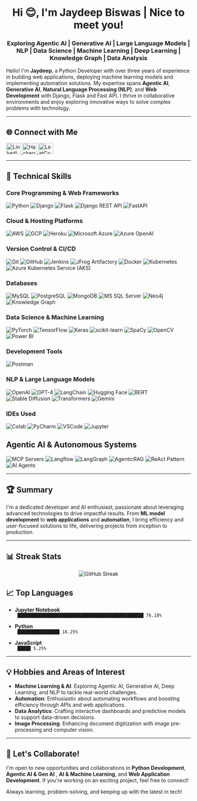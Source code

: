 <h1 align="center">Hi 😊, I'm Jaydeep Biswas | Nice to meet you!</h1>
<h3 align="center">Exploring Agentic AI | Generative AI | Large Language Models | NLP | Data Science | Machine Learning | Deep Learning | Knowledge Graph | Data Analysis</h3>

Hello! I'm **Jaydeep**, a Python Developer with over three years of experience in building web applications, deploying machine learning models and implementing automation solutions. My expertise spans **Agentic AI**, **Generative AI**, **Natural Language Processing (NLP)**, and **Web Development** with Django, Flask and Fast API. I thrive in collaborative environments and enjoy exploring innovative ways to solve complex problems with technology.

---

## 🌐 Connect with Me

<p align="left">
  <a href="https://www.linkedin.com/in/jaydeep-biswas-9664b0107/" target="_blank">
    <img src="https://raw.githubusercontent.com/rahuldkjain/github-profile-readme-generator/master/src/images/icons/Social/linked-in-alt.svg" alt="LinkedIn" height="30" width="40" />
  </a>
  <a href="https://www.hackerrank.com/profile/jaydeep_biswas21" target="_blank">
    <img src="https://raw.githubusercontent.com/rahuldkjain/github-profile-readme-generator/master/src/images/icons/Social/hackerrank.svg" alt="Hackerrank" height="30" width="40" />
  </a>
  <a href="https://leetcode.com/jaydeepbiswas/" target="_blank">
    <img src="https://raw.githubusercontent.com/rahuldkjain/github-profile-readme-generator/master/src/images/icons/Social/leet-code.svg" alt="LeetCode" height="30" width="40" />
  </a>
</p>

---

## 🔧 Technical Skills

### Core Programming & Web Frameworks
<p align="left">
  <img src="https://img.shields.io/badge/Python-3776AB?style=for-the-badge&logo=python&logoColor=white" alt="Python"/>
  <img src="https://img.shields.io/badge/Django-092E20?style=for-the-badge&logo=django&logoColor=white" alt="Django"/>
  <img src="https://img.shields.io/badge/Flask-000000?style=for-the-badge&logo=flask&logoColor=white" alt="Flask"/>
  <img src="https://img.shields.io/badge/django%20rest-ff1709?style=for-the-badge&logo=django&logoColor=white" alt="Django REST API"/>
  <img src="https://img.shields.io/badge/FastAPI-005571?style=for-the-badge&logo=fastapi&logoColor=white" alt="FastAPI"/>
</p>

### Cloud & Hosting Platforms
<p align="left">
  <img src="https://img.shields.io/badge/Amazon_AWS-FF9900?style=for-the-badge&logo=amazonaws&logoColor=white" alt="AWS"/>
  <img src="https://img.shields.io/badge/Google%20Cloud-4285F4?style=for-the-badge&logo=google-cloud&logoColor=white" alt="GCP"/>
  <img src="https://img.shields.io/badge/Heroku-430098?style=for-the-badge&logo=heroku&logoColor=white" alt="Heroku"/>
  <img src="https://img.shields.io/badge/Microsoft%20Azure-0078D4?style=for-the-badge&logo=microsoft-azure&logoColor=white" alt="Microsoft Azure"/>
  <img src="https://img.shields.io/badge/Azure%20OpenAI-0078D4?style=for-the-badge&logo=openai&logoColor=white" alt="Azure OpenAI"/>
</p>

### Version Control & CI/CD
<p align="left">
  <img src="https://img.shields.io/badge/Git-F05032?style=for-the-badge&logo=git&logoColor=white" alt="Git"/>
  <img src="https://img.shields.io/badge/GitHub-181717?style=for-the-badge&logo=github&logoColor=white" alt="GitHub"/>
  <img src="https://img.shields.io/badge/Jenkins-D24939?style=for-the-badge&logo=jenkins&logoColor=white" alt="Jenkins"/>
  <img src="https://img.shields.io/badge/JFrog%20Artifactory-41BF47?style=for-the-badge&logo=jfrog&logoColor=white" alt="JFrog Artifactory"/>
  <img src="https://img.shields.io/badge/Docker-2496ED?style=for-the-badge&logo=docker&logoColor=white" alt="Docker"/>
  <img src="https://img.shields.io/badge/Kubernetes-326CE5?style=for-the-badge&logo=kubernetes&logoColor=white" alt="Kubernetes"/>
  <img src="https://img.shields.io/badge/AKS-0078D4?style=for-the-badge&logo=microsoft-azure&logoColor=white" alt="Azure Kubernetes Service (AKS)"/>
</p>

### Databases
<p align="left">
  <img src="https://img.shields.io/badge/MySQL-005C84?style=for-the-badge&logo=mysql&logoColor=white" alt="MySQL"/>
  <img src="https://img.shields.io/badge/PostgreSQL-336791?style=for-the-badge&logo=postgresql&logoColor=white" alt="PostgreSQL"/>
  <img src="https://img.shields.io/badge/MongoDB-47A248?style=for-the-badge&logo=mongodb&logoColor=white" alt="MongoDB"/>
  <img src="https://img.shields.io/badge/MS_SQL_Server-CC2927?style=for-the-badge&logo=microsoft-sql-server&logoColor=white" alt="MS SQL Server"/>
  <img src="https://img.shields.io/badge/Neo4j-008CC1?style=for-the-badge&logo=neo4j&logoColor=white" alt="Neo4j"/>
  <img src="https://img.shields.io/badge/Knowledge%20Graph-6A5ACD?style=for-the-badge&logo=semanticweb&logoColor=white" alt="Knowledge Graph"/>
</p>

### Data Science & Machine Learning
<p align="left">
  <img src="https://img.shields.io/badge/PyTorch-EE4C2C?style=for-the-badge&logo=pytorch&logoColor=white" alt="PyTorch"/>
  <img src="https://img.shields.io/badge/TensorFlow-FF6F00?style=for-the-badge&logo=tensorflow&logoColor=white" alt="TensorFlow"/>
  <img src="https://img.shields.io/badge/Keras-FF0000?style=for-the-badge&logo=keras&logoColor=white" alt="Keras"/>
  <img src="https://img.shields.io/badge/scikit--learn-F7931E?style=for-the-badge&logo=scikit-learn&logoColor=white" alt="scikit-learn"/>
  <img src="https://img.shields.io/badge/SpaCy-09A3D5?style=for-the-badge&logo=spacy&logoColor=white" alt="SpaCy"/>
  <img src="https://img.shields.io/badge/OpenCV-5C3EE8?style=for-the-badge&logo=opencv&logoColor=white" alt="OpenCV"/>
  <img src="https://img.shields.io/badge/Power%20BI-F2C811?style=for-the-badge&logo=power-bi&logoColor=white" alt="Power BI"/>
</p>

### Development Tools
<p align="left">
  <img src="https://img.shields.io/badge/Postman-FF6C37?style=for-the-badge&logo=postman&logoColor=white" alt="Postman"/>
</p>

### NLP & Large Language Models
<p align="left">
  <img src="https://img.shields.io/badge/OpenAI-412991?style=for-the-badge&logo=openai&logoColor=white" alt="OpenAI"/>
  <img src="https://img.shields.io/badge/GPT--4-412991?style=for-the-badge&logo=openai&logoColor=white" alt="GPT-4"/>
  <img src="https://img.shields.io/badge/LangChain-303A3A?style=for-the-badge&logo=langchain&logoColor=white" alt="LangChain"/>
  <img src="https://img.shields.io/badge/Hugging%20Face-FAC42F?style=for-the-badge&logo=hugging-face&logoColor=black" alt="Hugging Face"/>
  <img src="https://img.shields.io/badge/BERT-FFCC00?style=for-the-badge&logo=bert&logoColor=black" alt="BERT"/>
  <img src="https://img.shields.io/badge/Stable%20Diffusion-808080?style=for-the-badge&logo=stablediffusion&logoColor=white" alt="Stable Diffusion"/>
  <img src="https://img.shields.io/badge/Transformers-DB0071?style=for-the-badge&logo=transformers&logoColor=white" alt="Transformers"/>
  <img src="https://img.shields.io/badge/Google%20Gemini-8E75B2?style=for-the-badge&logo=googlegemini&logoColor=white" alt="Gemini"/>
</p>

### IDEs Used
<p align="left">
  <img src="https://img.shields.io/badge/Colab-F9AB00?style=for-the-badge&logo=googlecolab&color=525252" alt="Colab"/>
  <img src="https://img.shields.io/badge/PyCharm-000000.svg?&style=for-the-badge&logo=PyCharm&logoColor=white" alt="PyCharm"/>
  <img src="https://img.shields.io/badge/VSCode-0078D4?style=for-the-badge&logo=visual%20studio%20code&logoColor=white" alt="VSCode"/>
  <img src="https://img.shields.io/badge/Jupyter-F37626.svg?&style=for-the-badge&logo=Jupyter&logoColor=white" alt="Jupyter"/>
</p>

## Agentic AI & Autonomous Systems

<p align="left">
  <img src="https://img.shields.io/badge/MCP_Servers-FF9900?style=for-the-badge&logo=openai&logoColor=white" alt="MCP Servers"/>
  <img src="https://img.shields.io/badge/Langflow-8A2BE2?style=for-the-badge&logo=openai&logoColor=white" alt="Langflow"/>
  <img src="https://img.shields.io/badge/LangGraph-2D2D2D?style=for-the-badge&logo=langchain&logoColor=white" alt="LangGraph"/>
  <img src="https://img.shields.io/badge/AgenticRAG-008080?style=for-the-badge&logo=agent&logoColor=white" alt="AgenticRAG"/>
  <img src="https://img.shields.io/badge/ReAct_Pattern-000000?style=for-the-badge&logo=openai&logoColor=white" alt="ReAct Pattern"/>
  <img src="https://img.shields.io/badge/AI_Agents-0A9396?style=for-the-badge&logo=openai&logoColor=white" alt="AI Agents"/>
</p>

---

## 🏆 Summary

I'm a dedicated developer and AI enthusiast, passionate about leveraging advanced technologies to drive impactful results. From **ML model development** to **web applications** and **automation**, I bring efficiency and user-focused solutions to life, delivering projects from inception to production.

---

## 📊 Streak Stats

<p align="center">
  <img src="https://streak-stats.demolab.com?user=jaydeep-b21&theme=tokyonight" alt="GitHub Streak"/>
</p>

## 📈 Top Languages

- **Jupyter Notebook**  
  ` ████████████████████████████████████████████████ 76.18%`

- **Python**  
  ` ████████████████ 18.25%`

- **JavaScript**  
  ` █████ 5.25%`

---

## 💡 Hobbies and Areas of Interest

- **Machine Learning & AI**: Exploring Agentic AI, Generative AI, Deep Learning, and NLP to tackle real-world challenges.
- **Automation**: Enthusiastic about automating workflows and boosting efficiency through APIs and web applications.
- **Data Analytics**: Crafting interactive dashboards and predictive models to support data-driven decisions.
- **Image Processing**: Enhancing document digitization with image pre-processing and computer vision.

---

## 🚀 Let's Collaborate!

I'm open to new opportunities and collaborations in **Python Development**, **Agentic AI & Gen AI** , **AI & Machine Learning**, and **Web Application Development**. If you're working on an exciting project, feel free to connect!

Always learning, problem-solving, and keeping up with the latest in tech!
